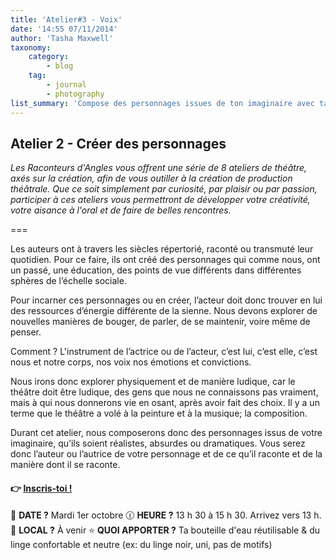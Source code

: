 ```yaml
---
title: 'Atelier#3 - Voix'
date: '14:55 07/11/2014'
author: 'Tasha Maxwell'
taxonomy:
    category:
        - blog
    tag:
        - journal
        - photography
list_summary: 'Compose des personnages issues de ton imaginaire avec ta voix, ton corps, tes émotions et tes convictions.'
---
```


## Atelier 2 - Créer des personnages

_Les Raconteurs d'Angles vous offrent une série de 8 ateliers de théâtre, axés sur la création, afin de vous outiller à la création de production théâtrale.
Que ce soit simplement par curiosité, par plaisir ou par passion, participer à ces ateliers vous permettront de développer votre créativité, votre aisance à l'oral et de faire de belles rencontres._

===

Les auteurs ont à travers les siècles répertorié, raconté ou transmuté leur quotidien. Pour ce faire, ils ont créé des personnages qui comme nous, ont un passé, une éducation, des points de vue différents dans différentes sphères de l’échelle sociale.

Pour incarner ces personnages ou en créer, l’acteur doit donc trouver en lui des ressources d’énergie différente de la sienne. Nous devons explorer de nouvelles manières de bouger, de parler, de se maintenir, voire même de penser.

Comment ? L'instrument de l’actrice ou de l’acteur, c’est lui, c’est elle, c’est nous et notre corps, nos voix nos émotions et convictions.

Nous irons donc explorer physiquement et de manière ludique, car le théâtre doit être ludique, des gens que nous ne connaissons pas vraiment, mais à qui nous donnerons vie en osant, après avoir fait des choix. Il y a un terme que le théâtre a volé à la peinture et à la musique; la composition.

Durant cet atelier, nous composerons donc des personnages issus de votre imaginaire, qu’ils soient réalistes, absurdes ou dramatiques. Vous serez donc l’auteur ou l’autrice de votre personnage et de ce qu’il raconte et de la manière dont il se raconte.

#### 👉 [Inscris-toi !](https://lepointdevente.com/billets/kbg241001001)
📆 **DATE ?** Mardi 1er octobre
🕧 **HEURE ?** 13 h 30 à 15 h 30. Arrivez vers 13 h.
📍 **LOCAL ?** À venir
⭐ **QUOI APPORTER ?** Ta bouteille d'eau réutilisable & du linge confortable et neutre (ex: du linge noir, uni, pas de motifs)